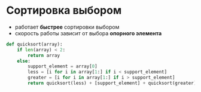 # Сортировка выбором
- работает __быстрее__ сортировки выбором
- скорость работы зависит от выбора __опорного элемента__

```python
def quicksort(array):
    if len(array) < 2:
        return array
    else:
        support_element = array[0]
        less = [i for i in array[1:] if i < support_element]
        greater = [i for i in array[1:] if i > support_element]
        return quicksort(less) + [support_element] + quicksort(greater)
```